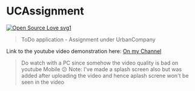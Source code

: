 # UCAssignment

[![Open Source Love svg1](https://badges.frapsoft.com/os/v1/open-source.svg?v=103)](https://github.com/ellerbrock/open-source-badges/)
> ToDo application - Assignment under UrbanCompany

Link to the youtube video demonstration here: [On my Channel](https://www.youtube.com/watch?v=Qh9J926nxN8)
> Do watch with a PC since somehow the video quality is bad on youtube Mobile :confused:
Note: I've made a splash screen also but was added after uploading the video and hence aplash screne won't be seen in the video

